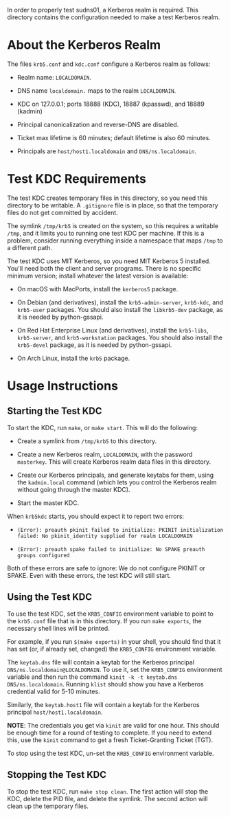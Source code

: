 In order to properly test sudns01, a Kerberos realm is required.  This
directory contains the configuration needed to make a test Kerberos realm.

# About the Kerberos Realm

The files `krb5.conf` and `kdc.conf` configure a Kerberos realm as follows:

* Realm name: `LOCALDOMAIN`.

* DNS name `localdomain.` maps to the realm `LOCALDOMAIN`.

* KDC on 127.0.0.1; ports 18888 (KDC), 18887 (kpasswd), and 18889 (kadmin)

* Principal canonicalization and reverse-DNS are disabled.

* Ticket max lifetime is 60 minutes; default lifetime is also 60 minutes.

* Principals are `host/host1.localdomain` and `DNS/ns.localdomain`.

# Test KDC Requirements

The test KDC creates temporary files in this directory, so you need this
directory to be writable.  A `.gitignore` file is in place, so that the
temporary files do not get committed by accident.

The symlink `/tmp/krb5` is created on the system, so this requires a writable
`/tmp`, and it limits you to running one test KDC per machine.  If this is a
problem, consider running everything inside a namespace that maps `/tmp` to a
different path.

The test KDC uses MIT Kerberos, so you need MIT Kerberos 5 installed.  You'll
need both the client and server programs. There is no specific minimum version;
install whatever the latest version is available:

* On macOS with MacPorts, install the `kerberos5` package.

* On Debian (and derivatives), install the `krb5-admin-server`, `krb5-kdc`, and
  `krb5-user` packages.  You should also install the `libkrb5-dev` package, as
  it is needed by python-gssapi.

* On Red Hat Enterprise Linux (and derivatives), install the `krb5-libs`,
  `krb5-server`, and `krb5-workstation` packages.  You should also install the
  `krb5-devel` package, as it is needed by python-gssapi.

* On Arch Linux, install the `krb5` package.

# Usage Instructions

## Starting the Test KDC

To start the KDC, run `make`, or `make start`.  This will do the following:

* Create a symlink from `/tmp/krb5` to this directory.

* Create a new Kerberos realm, `LOCALDOMAIN`, with the password `masterkey`.
  This will create Kerberos realm data files in this directory.

* Create our Kerberos principals, and generate keytabs for them, using the
  `kadmin.local` command (which lets you control the Kerberos realm without
  going through the master KDC).

* Start the master KDC.

When `krb5kdc` starts, you should expect it to report two errors:

* `(Error): preauth pkinit failed to initialize: PKINIT initialization failed:
  No pkinit_identity supplied for realm LOCALDOMAIN`

* `(Error): preauth spake failed to initialize: No SPAKE preauth groups configured`

Both of these errors are safe to ignore: We do not configure PKINIT or SPAKE.
Even with these errors, the test KDC will still start.

## Using the Test KDC

To use the test KDC, set the `KRB5_CONFIG` environment variable to point to the
`krb5.conf` file that is in this directory.  If you run `make exports`, the
necessary shell lines will be printed.

For example, if you run `$(make exports)` in your shell, you should find that
it has set (or, if already set, changed) the `KRB5_CONFIG` environment
variable.

The `keytab.dns` file will contain a keytab for the Kerberos principal
`DNS/ns.localdomain@LOCALDOMAIN`.  To use it, set the `KRB5_CONFIG` environment
variable and then run the command `kinit -k -t keytab.dns
DNS/ns.localdomain`.  Running `klist` should show you have a Kerberos
credential valid for 5-10 minutes.

Similarly, the `keytab.host1` file will contain a keytab for the Kerberos
principal `host/host1.localdomain`.

**NOTE**: The credentials you get via `kinit` are valid for one hour.  This
should be enough time for a round of testing to complete.  If you need to
extend this, use the `kinit` command to get a fresh Ticket-Granting Ticket
(TGT).

To stop using the test KDC, un-set the `KRB5_CONFIG` environment variable.

## Stopping the Test KDC

To stop the test KDC, run `make stop clean`.  The first action will stop the
KDC, delete the PID file, and delete the symlink.  The second action will clean
up the temporary files.
